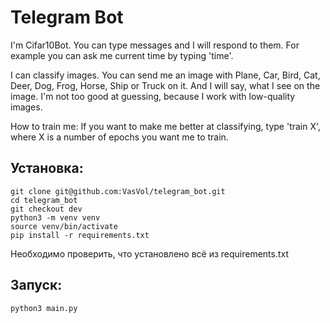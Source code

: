 # Telegram Bot

I'm Cifar10Bot.
You can type messages and I will respond to them.
For example you can ask me current time by typing 'time'.

I can classify images.
You can send me an image with
Plane, Car, Bird, Cat, Deer, Dog, Frog, Horse, Ship or Truck on it.
And I will say, what I see on the image.
I'm not too good at guessing,
because I work with low-quality images.

How to train me:
If you want to make me better at classifying, type 'train X',
where X is a number of epochs you want me to train.

## Установка:
```
git clone git@github.com:VasVol/telegram_bot.git
cd telegram_bot
git checkout dev
python3 -m venv venv
source venv/bin/activate
pip install -r requirements.txt
```
Необходимо проверить, что установлено всё из requirements.txt

## Запуск:
```
python3 main.py
```
